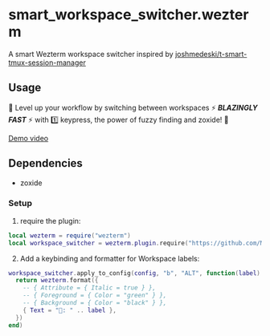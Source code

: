# smart_workspace_switcher.wezterm
A smart Wezterm workspace switcher inspired by [joshmedeski/t-smart-tmux-session-manager](https://github.com/joshmedeski/t-smart-tmux-session-manager)
## Usage
💨 Level up your workflow by switching between workspaces ⚡ ***BLAZINGLY FAST*** ⚡ with 1️⃣ keypress, the power of fuzzy finding and zoxide! 💨

[Demo video](https://youtu.be/AhmSPRC6Uc4)

## Dependencies
* zoxide

### Setup
1. require the plugin:
```lua
local wezterm = require("wezterm")
local workspace_switcher = wezterm.plugin.require("https://github.com/MLFlexer/smart_workspace_switcher.wezterm")
```

2. Add a keybinding and formatter for Workspace labels:
```lua
workspace_switcher.apply_to_config(config, "b", "ALT", function(label)
  return wezterm.format({
    -- { Attribute = { Italic = true } },
    -- { Foreground = { Color = "green" } },
    -- { Background = { Color = "black" } },
    { Text = "󱂬: " .. label },
  })
end)
```
